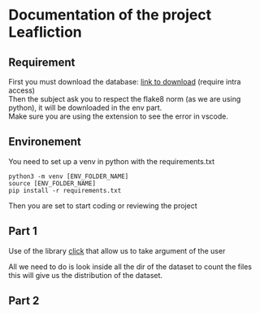 
# Documentation of the project Leafliction

## Requirement
First you must download the database: [link to download](https://cdn.intra.42.fr/document/document/17458/leaves.zip) (require intra access)  
Then the subject ask you to respect the flake8 norm (as we are using python), it will be downloaded in the env part.  
Make sure you are using the extension to see the error in vscode.

## Environement

You need to set up a venv in python with the requirements.txt
```
python3 -m venv [ENV_FOLDER_NAME]
source [ENV_FOLDER_NAME]
pip install -r requirements.txt
```
Then you are set to start coding or reviewing the project

## Part 1


Use of the library [click](https://click.palletsprojects.com/en/8.1.x/) that allow us to take argument of the user

All we need to do is look inside all the dir of the dataset to count the files
this will give us the distribution of the dataset.


## Part 2